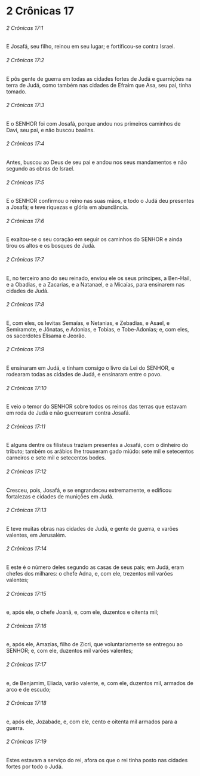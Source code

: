 # 2 Crônicas 17

###### 2 Crônicas 17:1

E Josafá, seu filho, reinou em seu lugar; e fortificou-se contra Israel.

###### 2 Crônicas 17:2

E pôs gente de guerra em todas as cidades fortes de Judá e guarnições na terra de Judá, como também nas cidades de Efraim que Asa, seu pai, tinha tomado.

###### 2 Crônicas 17:3

E o SENHOR foi com Josafá, porque andou nos primeiros caminhos de Davi, seu pai, e não buscou baalins.

###### 2 Crônicas 17:4

Antes, buscou ao Deus de seu pai e andou nos seus mandamentos e não segundo as obras de Israel.

###### 2 Crônicas 17:5

E o SENHOR confirmou o reino nas suas mãos, e todo o Judá deu presentes a Josafá; e teve riquezas e glória em abundância.

###### 2 Crônicas 17:6

E exaltou-se o seu coração em seguir os caminhos do SENHOR e ainda tirou os altos e os bosques de Judá.

###### 2 Crônicas 17:7

E, no terceiro ano do seu reinado, enviou ele os seus príncipes, a Ben-Hail, e a Obadias, e a Zacarias, e a Natanael, e a Micaías, para ensinarem nas cidades de Judá.

###### 2 Crônicas 17:8

E, com eles, os levitas Semaías, e Netanias, e Zebadias, e Asael, e Semiramote, e Jônatas, e Adonias, e Tobias, e Tobe-Adonias; e, com eles, os sacerdotes Elisama e Jeorão.

###### 2 Crônicas 17:9

E ensinaram em Judá, e tinham consigo o livro da Lei do SENHOR, e rodearam todas as cidades de Judá, e ensinaram entre o povo.

###### 2 Crônicas 17:10

E veio o temor do SENHOR sobre todos os reinos das terras que estavam em roda de Judá e não guerrearam contra Josafá.

###### 2 Crônicas 17:11

E alguns dentre os filisteus traziam presentes a Josafá, com o dinheiro do tributo; também os arábios lhe trouxeram gado miúdo: sete mil e setecentos carneiros e sete mil e setecentos bodes.

###### 2 Crônicas 17:12

Cresceu, pois, Josafá, e se engrandeceu extremamente, e edificou fortalezas e cidades de munições em Judá.

###### 2 Crônicas 17:13

E teve muitas obras nas cidades de Judá, e gente de guerra, e varões valentes, em Jerusalém.

###### 2 Crônicas 17:14

E este é o número deles segundo as casas de seus pais; em Judá, eram chefes dos milhares: o chefe Adna, e, com ele, trezentos mil varões valentes;

###### 2 Crônicas 17:15

e, após ele, o chefe Joanã, e, com ele, duzentos e oitenta mil;

###### 2 Crônicas 17:16

e, após ele, Amazias, filho de Zicri, que voluntariamente se entregou ao SENHOR; e, com ele, duzentos mil varões valentes;

###### 2 Crônicas 17:17

e, de Benjamim, Eliada, varão valente, e, com ele, duzentos mil, armados de arco e de escudo;

###### 2 Crônicas 17:18

e, após ele, Jozabade, e, com ele, cento e oitenta mil armados para a guerra.

###### 2 Crônicas 17:19

Estes estavam a serviço do rei, afora os que o rei tinha posto nas cidades fortes por todo o Judá.

